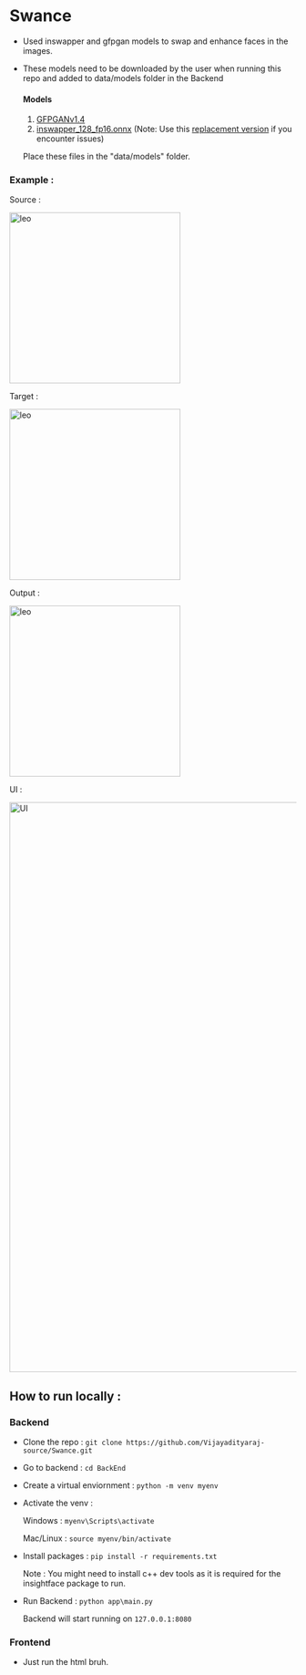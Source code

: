# Swance
- Used inswapper and gfpgan models to swap and enhance faces in the images.
- These models need to be downloaded by the user when running this repo and added to data/models folder in the Backend

  #### Models

  1. [GFPGANv1.4](https://huggingface.co/hacksider/deep-live-cam/resolve/main/GFPGANv1.4.pth)
  2. [inswapper_128_fp16.onnx](https://huggingface.co/hacksider/deep-live-cam/resolve/main/inswapper_128.onnx) (Note: Use this [replacement version](https://github.com/facefusion/facefusion-assets/releases/download/models/inswapper_128.onnx) if you encounter issues)

  Place these files in the "data/models" folder.

### Example : 
  
  Source : 

  <img src="https://github.com/user-attachments/assets/25fdd411-1723-42d3-a4e3-7615da92fe79" alt="leo" width="300">

  Target : 

  <img src="https://github.com/user-attachments/assets/950d0d18-61f3-45e9-896e-ca1603fcab45" alt="leo" width="300">

  Output : 
  
  <img src="https://github.com/user-attachments/assets/90eabed8-f016-4f8c-9555-18acfceb1da3" alt="leo" width="300">

UI :

  <img src="https://github.com/user-attachments/assets/1aa2caab-0556-45f2-9ac7-188e2b82df6a" alt="UI" width="1000">

## How to run locally : 
### Backend
- Clone the repo : `git clone https://github.com/Vijayadityaraj-source/Swance.git`
- Go to backend : `cd BackEnd`
- Create a virtual enviornment : `python -m venv myenv`
- Activate the venv :
  
  Windows : `myenv\Scripts\activate`
  
  Mac/Linux : `source myenv/bin/activate`

- Install packages : `pip install -r requirements.txt`

  Note : You might need to install c++ dev tools as it is required for the insightface package to run.

- Run Backend : `python app\main.py`

  Backend will start running on  `127.0.0.1:8080`

### Frontend
-  Just run the html bruh.
